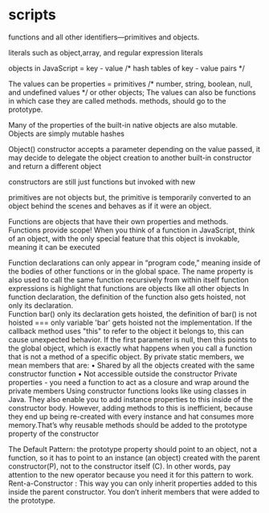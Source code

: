 # scripts
functions and all other identifiers—primitives and objects.

literals such as object,array, and regular expression literals

objects in JavaScript = key - value /*  hash tables of key - value pairs */

The values can be properties = primitives /* number, string, boolean, null, and undefined values */ or other objects; 
The values can also be functions in which case they are called methods.
methods, should go to the prototype.

Many of the properties of the built-in native objects are also mutable.
Objects are simply mutable hashes

 Object() constructor accepts a parameter  depending on the value passed, it may decide to delegate the object creation to another built-in constructor and return a different object 

constructors are still just functions but invoked with new

primitives are not objects but, the primitive is temporarily converted to an object behind the scenes and behaves as if it
were an object.

Functions are objects that have their own properties and methods.
Functions provide scope!
When you think of a function in JavaScript, think
of an object, with the only special feature that this object is invokable, meaning it can
be executed


Function declarations can only appear in “program code,” meaning inside of the bodies
of other functions or in the global space.  The name property is also used to call the same function recursively from 
within itself
function expressions is highlight that functions are objects like all other objects
In function declaration, the definition of the function also gets hoisted, not only its declaration.  
Function bar() only its declaration gets hoisted, the definition of bar() is not hoisted  === only variable 'bar' gets hoisted not the implementation.
If the callback method uses "this" to refer to the object it belongs to, this can cause unexpected behavior.
If the first parameter is null, then this points to the global object, which is exactly what happens when you call a function
that is not a method of a specific object.
By private static members, we mean members that are:
• Shared by all the objects created with the same constructor function
• Not accessible outside the constructor
 Private properties - you need a function to act as a closure and wrap around the private members 
Using constructor functions looks like using classes in Java. They also enable you to add instance properties to this inside of the constructor body. However, adding methods to this is inefficient, because they end up being re-created with every instance and hat consumes more memory.That’s why reusable methods should be added to the prototype property  of the constructor 

The Default Pattern: the prototype property should point to an object, not a function, so it has to point to an instance (an object) created with the parent constructor(P), not to the constructor itself (C). In other words, pay attention to the new operator
because you need it for this pattern to work.
Rent-a-Constructor : This way you can only inherit properties added to this inside the parent constructor.
You don’t inherit members that were added to the prototype.
